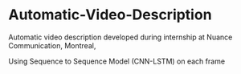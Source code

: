 # Automatic-Video-Description
Automatic video description developed during internship at Nuance Communication, Montreal,

Using Sequence to Sequence Model (CNN-LSTM) on each frame
